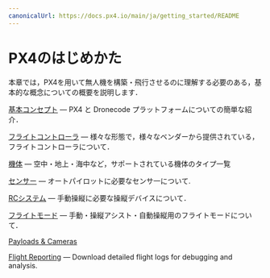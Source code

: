 ```yaml
---
canonicalUrl: https://docs.px4.io/main/ja/getting_started/README
---
```


# PX4のはじめかた

本章では，PX4を用いて無人機を構築・飛行させるのに理解する必要のある，基本的な概念についての概要を説明します．

[基本コンセプト](../getting_started/px4_basic_concepts.md) — PX4 と Dronecode プラットフォームについての簡単な紹介．

[フライトコントローラ](../getting_started/flight_controller_selection.md) — 様々な形態で，様々なベンダーから提供されている，フライトコントローラについて．

[機体](../getting_started/frame_selection.md) — 空中・地上・海中など，サポートされている機体のタイプ一覧

[センサー](../getting_started/sensor_selection.md) — オートパイロットに必要なセンサ一について.

[RCシステム](../getting_started/rc_transmitter_receiver.md) — 手動操縦に必要な操縦デバイスについて．

[フライトモード](../getting_started/flight_modes.md) — 手動・操縦アシスト・自動操縦用のフライトモードについて．

[Payloads & Cameras](../payloads/README.md)

[Flight Reporting](../getting_started/flight_reporting.md) — Download detailed flight logs for debugging and analysis.
